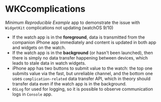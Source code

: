 # WKCcomplications
_Minimum Reproducible Example_ app to demonstrate the issue with `WidgetKit` complications not updating (watchOS 9/10)

- If the watch app is in the **foreground**, data is transmitted from the companion iPhone app immediately and content is updated in both app and widgets on the watch.
- If the watch app is in the **background** (or hasn't been launched), then there is simply no data transfer happening between devices, which leads to stale data in watch widgets.
- iPhone app has two buttons to submit value to the watch: the top one submits value via the fast, but unreliable channel, and the bottom one uses `complication-related` data transfer API, which in theory should transfer data even if the watch app is in the background.
- `OSLog` for used for logging, so it is possible to observe communication logs in `Console` app.
